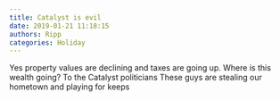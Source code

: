 ```yaml
---
title: Catalyst is evil
date: 2019-01-21 11:18:15
authors: Ripp
categories: Holiday
---
```


 Yes property values are declining and taxes are going up.  Where is this wealth going?  To the Catalyst politicians
These guys are stealing our hometown and playing for keeps
